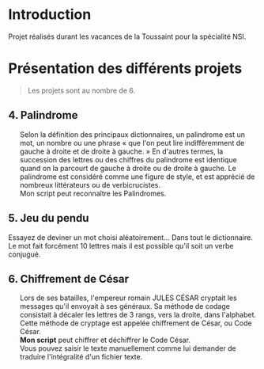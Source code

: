 # Introduction
Projet réalisés durant les vacances de la Toussaint pour la spécialité NSI.
# Présentation des différents projets
> Les projets sont au nombre de 6.
<h2>4. Palindrome</h2>
<ul>
Selon la définition des principaux dictionnaires, un palindrome est un mot, un nombre ou une phrase « que l'on peut lire indifféremment de gauche à droite et de droite à gauche. » En d'autres termes, la succession des lettres ou des chiffres du palindrome est identique quand on la parcourt de gauche à droite ou de droite à gauche. Le palindrome est considéré comme une figure de style, et est apprécié de nombreux littérateurs ou de verbicrucistes.<br>Mon script peut reconnaître les Palindromes.
</ul>
<h2>5. Jeu du pendu</h2>
Essayez de deviner un mot choisi aléatoirement... Dans tout le dictionnaire. Le mot fait forcément 10 lettres mais il est possible qu'il soit un verbe conjugué.
<h2>6. Chiffrement de César</h2>
<ul>
  Lors de ses batailles, l'empereur romain JULES CÉSAR cryptait les messages qu'il envoyait à ses généraux. Sa méthode de codage consistait à décaler les lettres de 3 rangs, vers la droite, dans l'alphabet. Cette méthode de cryptage est appelée chiffrement de César, ou Code César.<br>
  <strong>Mon script</strong> peut chiffrer et déchiffrer le Code César.<br>
  Vous pouvez saisir le texte manuellement comme lui demander de traduire l'intégralité d'un fichier texte.
</ul>
